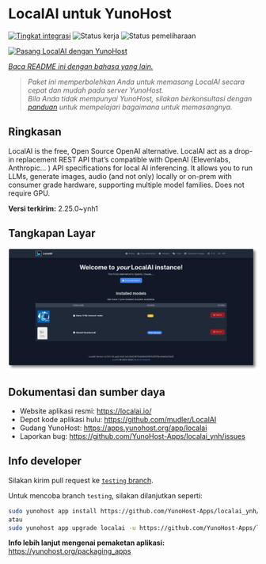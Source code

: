<!--
N.B.: README ini dibuat secara otomatis oleh <https://github.com/YunoHost/apps/tree/master/tools/readme_generator>
Ini TIDAK boleh diedit dengan tangan.
-->

# LocalAI untuk YunoHost

[![Tingkat integrasi](https://apps.yunohost.org/badge/integration/localai)](https://ci-apps.yunohost.org/ci/apps/localai/)
![Status kerja](https://apps.yunohost.org/badge/state/localai)
![Status pemeliharaan](https://apps.yunohost.org/badge/maintained/localai)

[![Pasang LocalAI dengan YunoHost](https://install-app.yunohost.org/install-with-yunohost.svg)](https://install-app.yunohost.org/?app=localai)

*[Baca README ini dengan bahasa yang lain.](./ALL_README.md)*

> *Paket ini memperbolehkan Anda untuk memasang LocalAI secara cepat dan mudah pada server YunoHost.*  
> *Bila Anda tidak mempunyai YunoHost, silakan berkonsultasi dengan [panduan](https://yunohost.org/install) untuk mempelajari bagaimana untuk memasangnya.*

## Ringkasan

LocalAI is the free, Open Source OpenAI alternative. LocalAI act as a drop-in replacement REST API that’s compatible with OpenAI (Elevenlabs, Anthropic... ) API specifications for local AI inferencing. It allows you to run LLMs, generate images, audio (and not only) locally or on-prem with consumer grade hardware, supporting multiple model families. Does not require GPU.


**Versi terkirim:** 2.25.0~ynh1

## Tangkapan Layar

![Tangkapan Layar pada LocalAI](./doc/screenshots/331878853-20b5ccd2-8393-44f0-aaf6-87a23806381e.png)

## Dokumentasi dan sumber daya

- Website aplikasi resmi: <https://localai.io/>
- Depot kode aplikasi hulu: <https://github.com/mudler/LocalAI>
- Gudang YunoHost: <https://apps.yunohost.org/app/localai>
- Laporkan bug: <https://github.com/YunoHost-Apps/localai_ynh/issues>

## Info developer

Silakan kirim pull request ke [`testing` branch](https://github.com/YunoHost-Apps/localai_ynh/tree/testing).

Untuk mencoba branch `testing`, silakan dilanjutkan seperti:

```bash
sudo yunohost app install https://github.com/YunoHost-Apps/localai_ynh/tree/testing --debug
atau
sudo yunohost app upgrade localai -u https://github.com/YunoHost-Apps/localai_ynh/tree/testing --debug
```

**Info lebih lanjut mengenai pemaketan aplikasi:** <https://yunohost.org/packaging_apps>
